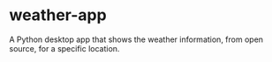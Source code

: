 # weather-app
A Python desktop app that shows the weather information, from open source, for a specific location.
